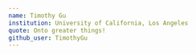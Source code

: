 ```yaml
---
name: Timothy Gu
institution: University of California, Los Angeles
quote: Onto greater things!
github_user: TimothyGu
---
```

